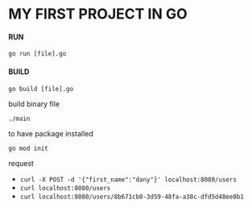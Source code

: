 # MY FIRST PROJECT IN GO

#### RUN 

``go run [file].go``


#### BUILD 

``go build [file].go``

build binary file

`` ./main ``

to have package installed

`` go mod init ``


request 

- ``curl -X POST -d '{"first_name":"dany"}' localhost:8080/users``
- ``curl localhost:8080/users``
- ``curl localhost:8080/users/8b671cb0-3d59-48fa-a38c-dfd5d48ee8b1``
